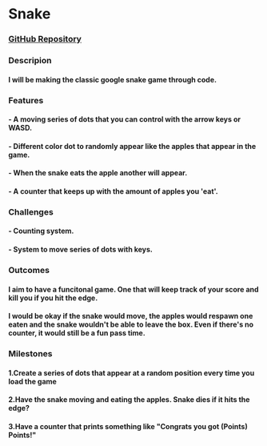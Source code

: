 # Snake

### [GitHub Repository](https://github.com/AndreaSteller/pfda-final-project-AndreaSteller.git)

### Descripion
#### I will be making the classic google snake game through code.

### Features
#### - A moving series of dots that you can control with the arrow keys or WASD.
#### - Different color dot to randomly appear like the apples that appear in the game.
#### - When the snake eats the apple another will appear. 
#### - A counter that keeps up with the amount of apples you 'eat'.

### Challenges
#### - Counting system. 
#### - System to move series of dots with keys.

### Outcomes
#### I aim to have a funcitonal game. One that will keep track of your score and kill you if you hit the edge.
#### I would be okay if the snake would move, the apples would respawn one eaten and the snake wouldn't be able to leave the box. Even if there's no counter, it would still be a fun pass time.

### Milestones
#### 1.Create a series of dots that appear at a random position every time you load the game
#### 2.Have the snake moving and eating the apples. Snake dies if it hits the edge?
#### 3.Have a counter that prints something like "Congrats you got (Points) Points!" 